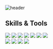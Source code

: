 ![header](https://capsule-render.vercel.app/api?type=waving&color=gradient&height=300&section=header&text=Hola!%20Seungjun's%20GitHub%20)

<h2 tabindex="-1" class="heading-element" dir="auto">Skills & Tools</h2>

<div align="left">
  <img src="https://img.shields.io/badge/Java-8e8e8e?style=flat-square&logo=Java&logoColor=white"/>
  <img src="https://img.shields.io/badge/Dart-8e8e8e?style=flat-square&logo=Dart&logoColor=white"/>
  <img src="https://img.shields.io/badge/Spring-8e8e8e?style=flat-square&logo=Spring&logoColor=white"/>
  <img src="https://img.shields.io/badge/Spring JPA-8e8e8e?style=flat-square&logo=Spring-JPA&logoColor=white"/>
  <img src="https://img.shields.io/badge/Spring Security-8e8e8e?style=flat-square&logo=springsecurity&logoColor=white"/>
  <img src="https://img.shields.io/badge/postgresql-8e8e8e?style=flat-square&logo=postgresql&logoColor=white"/>
  <img src="https://img.shields.io/badge/Docker-8e8e8e?style=flat-square&logo=Docker&logoColor=white"/>
</div>

<div align="left">
  <img src="https://img.shields.io/badge/macos-000000?style=flat-square&logo=macos&logoColor=white"/>
  <img src="https://img.shields.io/badge/intellijidea-000000?style=flat-square&logo=intellijidea&logoColor=white"/>
  <img src="https://img.shields.io/badge/github-000000?style=flat-square&logo=github&logoColor=white"/>
  <img src="https://img.shields.io/badge/notion-000000?style=flat-square&logo=notion&logoColor=white"/>
</div>








<!--
**ZeroZoa/ZeroZoa** is a ✨ _special_ ✨ repository because its `README.md` (this file) appears on your GitHub profile.

Here are some ideas to get you started:

- 🔭 I’m currently working on ...
- 🌱 I’m currently learning ...
- 👯 I’m looking to collaborate on ...
- 🤔 I’m looking for help with ...
- 💬 Ask me about ...
- 📫 How to reach me: ...
- 😄 Pronouns: ...
- ⚡ Fun fact: ...
-->
